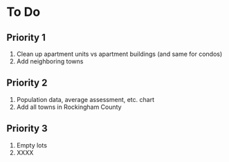 # To Do

## Priority 1
1. Clean up apartment units vs apartment buildings (and same for condos)
2. Add neighboring towns

## Priority 2
1. Population data, average assessment, etc. chart
2. Add all towns in Rockingham County

## Priority 3
1. Empty lots
2. XXXX